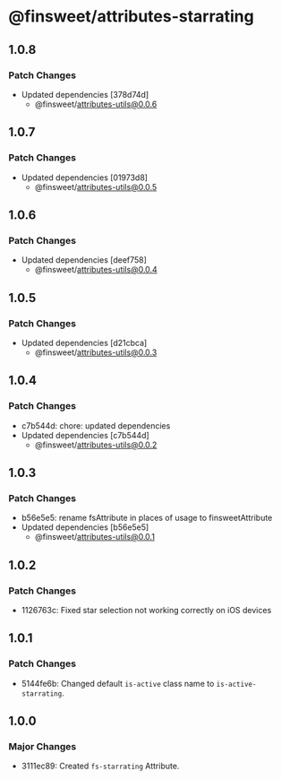 # @finsweet/attributes-starrating

## 1.0.8

### Patch Changes

- Updated dependencies [378d74d]
  - @finsweet/attributes-utils@0.0.6

## 1.0.7

### Patch Changes

- Updated dependencies [01973d8]
  - @finsweet/attributes-utils@0.0.5

## 1.0.6

### Patch Changes

- Updated dependencies [deef758]
  - @finsweet/attributes-utils@0.0.4

## 1.0.5

### Patch Changes

- Updated dependencies [d21cbca]
  - @finsweet/attributes-utils@0.0.3

## 1.0.4

### Patch Changes

- c7b544d: chore: updated dependencies
- Updated dependencies [c7b544d]
  - @finsweet/attributes-utils@0.0.2

## 1.0.3

### Patch Changes

- b56e5e5: rename fsAttribute in places of usage to finsweetAttribute
- Updated dependencies [b56e5e5]
  - @finsweet/attributes-utils@0.0.1

## 1.0.2

### Patch Changes

- 1126763c: Fixed star selection not working correctly on iOS devices

## 1.0.1

### Patch Changes

- 5144fe6b: Changed default `is-active` class name to `is-active-starrating`.

## 1.0.0

### Major Changes

- 3111ec89: Created `fs-starrating` Attribute.
